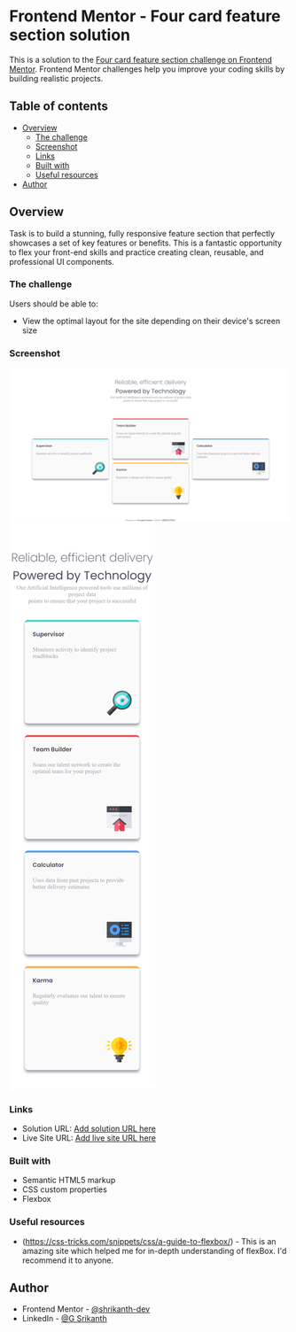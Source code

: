 # Frontend Mentor - Four card feature section solution

This is a solution to the [Four card feature section challenge on Frontend Mentor](https://www.frontendmentor.io/challenges/four-card-feature-section-weK1eFYK). Frontend Mentor challenges help you improve your coding skills by building realistic projects. 

## Table of contents

- [Overview](#overview)
  - [The challenge](#the-challenge)
  - [Screenshot](#screenshot)
  - [Links](#links)
  - [Built with](#built-with)
  - [Useful resources](#useful-resources)
- [Author](#author)

## Overview

Task is to build a stunning, fully responsive feature section that perfectly showcases a set of key features or benefits. This is a fantastic opportunity to flex your front-end skills and practice creating clean, reusable, and professional UI components.

### The challenge

Users should be able to:

- View the optimal layout for the site depending on their device's screen size

### Screenshot

![](./screenshots/four-card-feature-section-desktop-img.png)
![](./screenshots/four-card-feature-section-mobile-img.png)


### Links

- Solution URL: [Add solution URL here](https://your-solution-url.com)
- Live Site URL: [Add live site URL here](https://your-live-site-url.com)

### Built with

- Semantic HTML5 markup
- CSS custom properties
- Flexbox

### Useful resources

- (https://css-tricks.com/snippets/css/a-guide-to-flexbox/) - This is an amazing site which helped me for in-depth understanding of flexBox. I'd recommend it to anyone.

## Author

- Frontend Mentor - [@shrikanth-dev](https://www.frontendmentor.io/profile/yourusername)
- LinkedIn - [@G Srikanth](https://www.linkedin.com/in/g-srikanth-gs)
